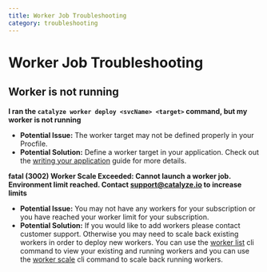 ```yaml
---
title: Worker Job Troubleshooting
category: troubleshooting
---
```


# Worker Job Troubleshooting

## Worker is not running 

**I ran the `catalyze worker deploy <svcName> <target>` command, but my worker is not running**

- **Potential Issue:** The worker target may not be defined properly in your Procfile.
- **Potential Solution:** Define a worker target in your application. Check out the [writing your application](https://resources.catalyze.io/stratum/articles/writing-your-application/) guide for more details.

**fatal (3002) Worker Scale Exceeded: Cannot launch a worker job. Environment limit reached. Contact support@catalyze.io to increase limits**

- **Potential Issue:** You may not have any workers for your subscription or you have reached your worker limit for your subscription.
- **Potential Solution:** If you would like to add workers please contact customer support.  Otherwise you may need to scale back existing workers in order to deploy new workers. You can use the [worker list](https://resources.catalyze.io/paas/paas-cli-reference/#worker-list) cli command to view your existing and running workers and you can use the [worker scale](https://resources.catalyze.io/paas/paas-cli-reference/#worker-scale) cli command to scale back running workers.
